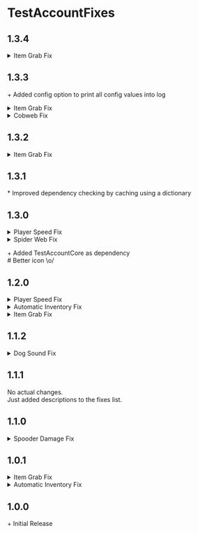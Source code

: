 # TestAccountFixes

## 1.3.4

<details> 
  <summary>Item Grab Fix</summary> 

\* Fixed performance issues when loading a lot of items<br>

</details>

## 1.3.3

\+ Added config option to print all config values into log<br>

<details> 
  <summary>Item Grab Fix</summary> 

\* Fixed pre-game item grabbing<br>
\# Pre-game item grabbing now defaults to false<br>

</details>

<details> 
  <summary>Cobweb Fix</summary> 

\* Hopefully fixed all issues<br>

</details>

## 1.3.2

<details> 
  <summary>Item Grab Fix</summary> 

\+ Added a bit more information about the incompatible mods warning<br>
\- Removed useless code<br>
\* Fixed dependency checker cache. Turns out, writing into the cache makes it work :)<br>
\* Fixed issues with Boombox Controller<br>

</details>

## 1.3.1

\* Improved dependency checking by caching using a dictionary<br>

## 1.3.0

<details> 
  <summary>Player Speed Fix</summary> 

\+ Added a cooldown. Now checks should only run every 1 second<br>

</details>

<details> 
  <summary>Spider Web Fix</summary> 

\+ Added a cooldown. Now checks should only run every 1 second<br>

</details>

\+ Added TestAccountCore as dependency<br>
\# Better icon \\o/<br>

## 1.2.0

<details> 
  <summary>Player Speed Fix</summary> 

\+ Added Player Speed Fix, which fixes players being critically injured while not under 20 HP<br>

</details>

<details> 
  <summary>Automatic Inventory Fix</summary> 

\* Hopefully fixed all issues concerning infinite "Giving up" loops<br>
\* Hopefully fixed all issues with items becoming invisible<br>

</details>

<details> 
  <summary>Item Grab Fix</summary> 

\+ Added config option to enable/disable pre-game item grabbing<br>

</details>

## 1.1.2

<details> 
  <summary>Dog Sound Fix</summary> 

\+ Fixed "modern" silent sprint<br>
\* Fixed the fix<br>

</details>

## 1.1.1

No actual changes.<br>
Just added descriptions to the fixes list.

## 1.1.0

<details> 
  <summary>Spooder Damage Fix</summary> 

\+ Added the Spooder Damage "Fix", which is disabled by default, and changes the damage value for spooders (Aka
spiders)<br>

</details>

## 1.0.1

<details> 
  <summary>Item Grab Fix</summary> 

\* Fixed non-grabbable item being prioritized over InteractTriggers (Should fix issues with sell desk)<br>

</details>

<details> 
  <summary>Automatic Inventory Fix</summary> 

\+ Integrated original [InventoryFixPlugin](https://thunderstore.io/c/lethal-company/p/DOkge/InventoryFixPlugin/). If
you have the original installed, the original will be used instead<br>

</details>

## 1.0.0

\+ Initial Release<br>
